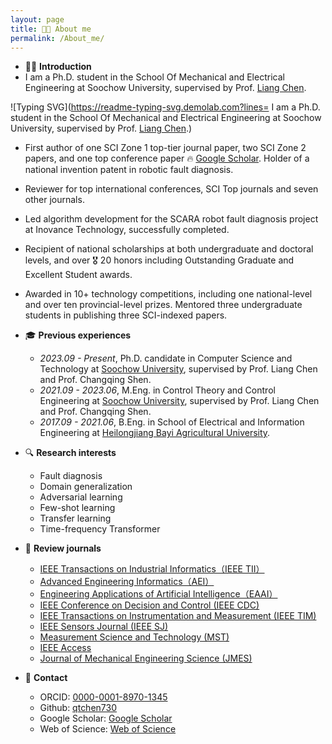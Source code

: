 ```yaml
---
layout: page
title: 👨‍🎓 About me
permalink: /About_me/
---
```

- 👨‍🎓 **Introduction**
- I am a Ph.D. student in the School Of Mechanical and Electrical Engineering at Soochow University, supervised by Prof. [Liang Chen](https://jdxy.suda.edu.cn/).

![Typing SVG](https://readme-typing-svg.demolab.com?lines= I am a Ph.D. student in the School Of Mechanical and Electrical Engineering at Soochow University, supervised by Prof. [Liang Chen](https://jdxy.suda.edu.cn/).)
  - First author of one SCI Zone 1 top-tier journal paper, two SCI Zone 2 papers, and one top conference paper 🔥 [Google Scholar](https://scholar.google.com/citations?user=Ag4Bcb6bUv4C). Holder of a national invention patent in robotic fault diagnosis.
  - Reviewer for top international conferences, SCI Top journals and seven other journals.
  - Led algorithm development for the SCARA robot fault diagnosis project at Inovance Technology, successfully completed.
  - Recipient of national scholarships at both undergraduate and doctoral levels, and over 🎖 20 honors including Outstanding Graduate and Excellent Student awards.
  - Awarded in 10+ technology competitions, including one national-level and over ten provincial-level prizes. Mentored three undergraduate students in publishing three SCI-indexed papers.
  
- 🎓 **Previous experiences**
  - *2023.09 - Present*, Ph.D. candidate in Computer Science and Technology at [Soochow University](https://www.suda.edu.cn/), supervised by Prof. Liang Chen and Prof. Changqing Shen.
  - *2021.09 - 2023.06*, M.Eng. in Control Theory and Control Engineering at [Soochow University](https://www.suda.edu.cn/), supervised by Prof. Liang Chen and Prof. Changqing Shen.
  - *2017.09 - 2021.06*, B.Eng. in School of Electrical and Information Engineering at [Heilongjiang Bayi Agricultural University](https://www.byau.edu.cn/).

- 🔍 **Research interests**
  - Fault diagnosis
  - Domain generalization
  - Adversarial learning
  - Few-shot learning
  - Transfer learning
  - Time-frequency Transformer
  
- 📖 **Review journals**
  - [IEEE Transactions on Industrial Informatics（IEEE TII）](https://mc.manuscriptcentral.com/tii)
  - [Advanced Engineering Informatics（AEI）](https://www2.cloud.editorialmanager.com/advei/default2.aspx)
  - [Engineering Applications of Artificial Intelligence（EAAI）](https://www.sciencedirect.com/journal/engineering-applications-of-artificial-intelligence)
  - [IEEE Conference on Decision and Control (IEEE CDC)](https://css.paperplaza.net/conferences/scripts/start.pl)
  - [IEEE Transactions on Instrumentation and Measurement (IEEE TIM)](https://www2.cloud.editorialmanager.com/tim/default2.aspx)
  - [IEEE Sensors Journal (IEEE SJ)](https://mc.manuscriptcentral.com/sensors)
  - [Measurement Science and Technology (MST)](https://mc04.manuscriptcentral.com/mst-iop)
  - [IEEE Access](https://mc.manuscriptcentral.com/ieee-access)
  - [Journal of Mechanical Engineering Science (JMES)](https://mc.manuscriptcentral.com/jmes)
- 📧 **Contact**
  - ORCID: [0000-0001-8970-1345](https://orcid.org/0000-0001-8970-1345)
  - Github: [qtchen730](https://github.com/qtchen730)
  - Google Scholar: [Google Scholar](https://scholar.google.com/citations?user=Ag4Bcb6bUv4C)
  - Web of Science: [Web of Science](https://webofscience.clarivate.cn/wos/author/record/IVH-2322-2023)


